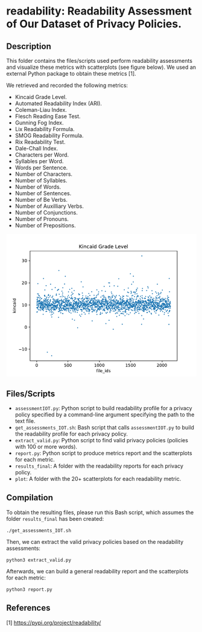 # readability: Readability Assessment of Our Dataset of Privacy Policies.

## Description

This folder contains the files/scripts used perform readability assessments and visualize these metrics with scatterplots (see figure below).
We used an external Python package to obtain these metrics [1].

We retrieved and recorded the following metrics:
* Kincaid Grade Level.
* Automated Readability Index (ARI).
* Coleman-Liau Index.
* Flesch Reading Ease Test.
* Gunning Fog Index.
* Lix Readability Formula.
* SMOG Readability Formula.
* Rix Readability Test.
* Dale-Chall Index.
* Characters per Word.
* Syllables per Word.
* Words per Sentence.
* Number of Characters.
* Number of Syllables.
* Number of Words.
* Number of Sentences.
* Number of Be Verbs.
* Number of Auxilliary Verbs.
* Number of Conjunctions.
* Number of Pronouns.
* Number of Prepositions.

<p align="center">
  <img width="700" src="https://github.com/jesusrrc/reu_csu_2022/blob/main/readability/plots/example.png">
</p>

## Files/Scripts

* `assessmentIOT.py`: Python script to build readability profile for a privacy policy specified by a command-line
argument specifying the path to the text file.
* `get_assessments_IOT.sh`: Bash script that calls `assessmentIOT.py` to build the readability profile for each
privacy policy.
* `extract_valid.py`: Python script to find valid privacy policies (policies with 100 or more words).
* `report.py`: Python script to produce metrics report and the scatterplots for each metric.
* `results_final`: A folder with the readability reports for each privacy policy.
* `plot`: A folder with the 20+ scatterplots for each readability metric.

## Compilation

To obtain the resulting files, please run this Bash script, which assumes the folder `results_final` has been created:

    ./get_assessments_IOT.sh

Then, we can extract the valid privacy policies based on the readability assessments:

    python3 extract_valid.py

Afterwards, we can build a general readability report and the scatterplots for each metric:

    python3 report.py

## References

[1] https://pypi.org/project/readability/
